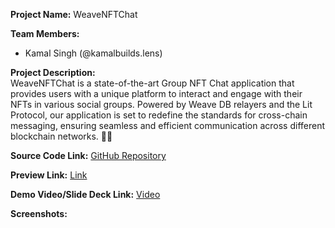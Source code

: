 **Project Name:** WeaveNFTChat  

**Team Members:**  
- Kamal Singh (@kamalbuilds.lens)

**Project Description:**  
WeaveNFTChat is a state-of-the-art Group NFT Chat application that provides users with a unique platform to interact and engage with their NFTs in various social groups. Powered by Weave DB relayers and the Lit Protocol, our application is set to redefine the standards for cross-chain messaging, ensuring seamless and efficient communication across different blockchain networks. 💬✨

**Source Code Link:** [GitHub Repository](https://github.com/kamalbuilds/WeaveNFTChat)

**Preview Link:**  [Link](https://weavenftchat.vercel.app/)

**Demo Video/Slide Deck Link:**  [Video](https://www.youtube.com/watch?v=uliwh5tWw4c)

**Screenshots:**  
